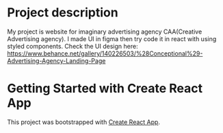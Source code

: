 # Project description

My project is website for imaginary advertising agency CAA(Creative Advertising agency).
I made UI in figma then try code it in react with using styled components.
Check the UI design here: https://www.behance.net/gallery/140226503/%28Conceptional%29-Advertising-Agency-Landing-Page

# Getting Started with Create React App

This project was bootstrapped with [Create React App](https://github.com/facebook/create-react-app).
